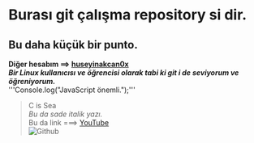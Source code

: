 # Burası git çalışma repository si dir. <br /> #
## Bu daha küçük bir punto. <br /> ##
**Diğer hesabım ==> [huseyinakcan0x](https://github.com/huseyinakcan0x)**<br />
***Bir Linux kullanıcısı ve öğrencisi olarak tabi ki git i de seviyorum ve öğreniyorum.***<br />
'''Console.log("JavaScript önemli.");'''<br />
>C is Sea<br />
_Bu da sade italik yazı._<br />
Bu da link ===> [YouTube](https://www.youtube.com/)<br />
![Github](https://cdn.pixabay.com/photo/2021/05/17/18/21/social-media-6261530_1280.png)<br />
